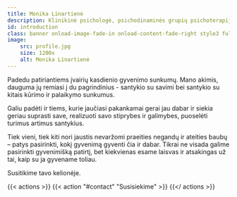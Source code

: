 ```yaml
---
title: Monika Linartienė
description: Klinikinė psichologė, psichodinaminės grupių psichoterapijos kandidatė
id: introduction
class: banner onload-image-fade-in onload-content-fade-right style3 fullscreen orient-left content-align-left
image:
    src: profile.jpg
    size: 1200x
    alt: Monika Linartienė
---
```


Padedu patiriantiems įvairių kasdienio gyvenimo sunkumų. 
Mano akimis, dauguma jų remiasi į du pagrindinius - santykio su savimi bei santykio su kitais kūrimo ir palaikymo sunkumus.


Galiu padėti ir tiems, kurie jaučiasi pakankamai gerai jau dabar ir siekia geriau suprasti save, realizuoti savo stiprybes ir galimybes, puoselėti turimus artimus santykius.

Tiek vieni, tiek kiti nori jaustis nevaržomi praeities negandų ir ateities baubų – patys pasirinkti, kokį gyvenimą gyventi čia ir dabar. 
Tikrai ne visada galime pasirinkti gyvenimišką patirtį, bet kiekvienas esame laisvas ir atsakingas už tai, kaip su ja gyvename toliau.

[comment]: <> (Mėgstu žygius pėsčiomis ir nuoširdžius pokalbius. )
[comment]: <> (Pasitelkdama nuoširdų pokalbį - individualiai ir grupėje - kiekvieno besikreipiančio tempu lydžiu jį kelionėje nuo patiriamų sunkumų link sveikatos, nuo sveikatos link pilnatvės.)

Susitikime tavo kelionėje.

{{< actions >}}
    {{< action "#contact" "Susisiekime"  >}}
{{</ actions >}}

